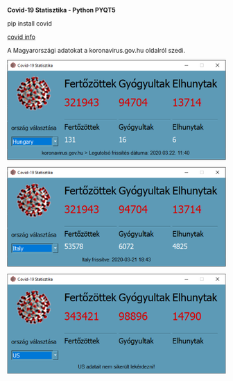 **Covid-19 Statisztika - Python PYQT5**

pip install covid

[covid info](https://ahmednafies.github.io/covid/examples/)


A Magyarországi adatokat a koronavirus.gov.hu oldalról szedi.


![covid-19](https://github.com/biggeorge75/covid-19-pyqt5/blob/master/covid-19-H-banner.png?raw=true)

![covid-19](https://github.com/biggeorge75/covid-19-pyqt5/blob/master/covid-19-I-banner.png?raw=true)

![covid-19](https://github.com/biggeorge75/covid-19-pyqt5/blob/master/covid-19-hiba.png?raw=true)
